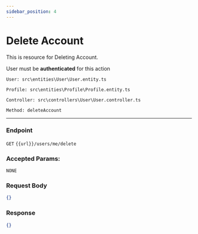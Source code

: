 ```yaml
---
sidebar_position: 4
---
```


# Delete Account

This is resource for Deleting Account.

User must be **authenticated** for this action

`User: src\entities\User\User.entity.ts`

`Profile: src\entities\Profile\Profile.entity.ts`

`Controller: src\controllers\User\User.controller.ts`

`Method: deleteAccount`

---
### Endpoint

`GET` `{{url}}/users/me/delete`

### Accepted Params:

`NONE`

### Request Body

```json
{}
```

### Response
```json
{}
```